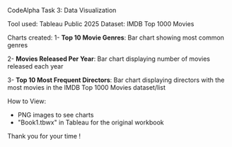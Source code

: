 CodeAlpha Task 3: Data Visualization

Tool used: Tableau Public 2025
Dataset: IMDB Top 1000 Movies

Charts created:
1- **Top 10 Movie Genres**: Bar chart showing most common genres

2- **Movies Released Per Year**: Bar chart displaying number of movies released each year

3- **Top 10 Most Frequent Directors**: Bar chart displaying directors with the most movies in the IMDB Top 1000 Movies dataset/list

How to View:
- PNG images to see charts
- "Book1.tbwx" in Tableau for the original workbook

Thank you for your time !
